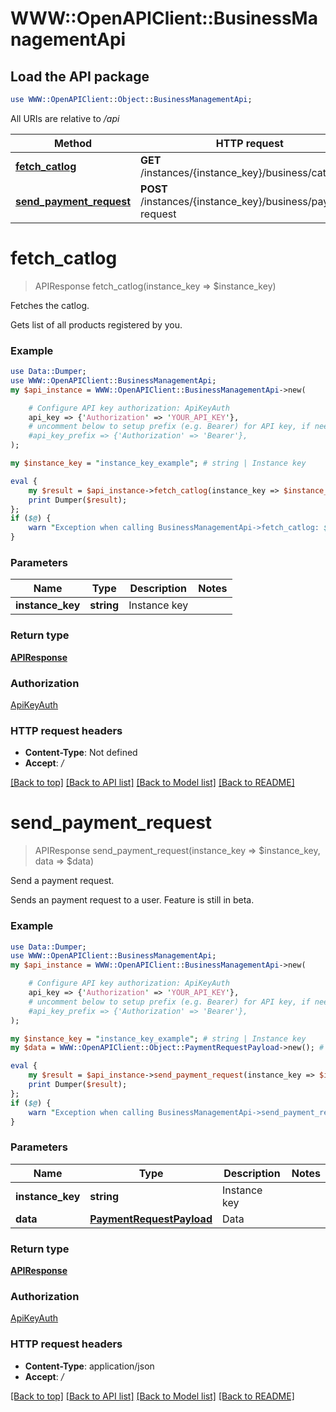 # WWW::OpenAPIClient::BusinessManagementApi

## Load the API package
```perl
use WWW::OpenAPIClient::Object::BusinessManagementApi;
```

All URIs are relative to */api*

Method | HTTP request | Description
------------- | ------------- | -------------
[**fetch_catlog**](BusinessManagementApi.md#fetch_catlog) | **GET** /instances/{instance_key}/business/catalog | Fetches the catlog.
[**send_payment_request**](BusinessManagementApi.md#send_payment_request) | **POST** /instances/{instance_key}/business/payment-request | Send a payment request.


# **fetch_catlog**
> APIResponse fetch_catlog(instance_key => $instance_key)

Fetches the catlog.

Gets list of all products registered by you.

### Example
```perl
use Data::Dumper;
use WWW::OpenAPIClient::BusinessManagementApi;
my $api_instance = WWW::OpenAPIClient::BusinessManagementApi->new(

    # Configure API key authorization: ApiKeyAuth
    api_key => {'Authorization' => 'YOUR_API_KEY'},
    # uncomment below to setup prefix (e.g. Bearer) for API key, if needed
    #api_key_prefix => {'Authorization' => 'Bearer'},
);

my $instance_key = "instance_key_example"; # string | Instance key

eval {
    my $result = $api_instance->fetch_catlog(instance_key => $instance_key);
    print Dumper($result);
};
if ($@) {
    warn "Exception when calling BusinessManagementApi->fetch_catlog: $@\n";
}
```

### Parameters

Name | Type | Description  | Notes
------------- | ------------- | ------------- | -------------
 **instance_key** | **string**| Instance key | 

### Return type

[**APIResponse**](APIResponse.md)

### Authorization

[ApiKeyAuth](../README.md#ApiKeyAuth)

### HTTP request headers

 - **Content-Type**: Not defined
 - **Accept**: */*

[[Back to top]](#) [[Back to API list]](../README.md#documentation-for-api-endpoints) [[Back to Model list]](../README.md#documentation-for-models) [[Back to README]](../README.md)

# **send_payment_request**
> APIResponse send_payment_request(instance_key => $instance_key, data => $data)

Send a payment request.

Sends an payment request to a user. Feature is still in beta.

### Example
```perl
use Data::Dumper;
use WWW::OpenAPIClient::BusinessManagementApi;
my $api_instance = WWW::OpenAPIClient::BusinessManagementApi->new(

    # Configure API key authorization: ApiKeyAuth
    api_key => {'Authorization' => 'YOUR_API_KEY'},
    # uncomment below to setup prefix (e.g. Bearer) for API key, if needed
    #api_key_prefix => {'Authorization' => 'Bearer'},
);

my $instance_key = "instance_key_example"; # string | Instance key
my $data = WWW::OpenAPIClient::Object::PaymentRequestPayload->new(); # PaymentRequestPayload | Data

eval {
    my $result = $api_instance->send_payment_request(instance_key => $instance_key, data => $data);
    print Dumper($result);
};
if ($@) {
    warn "Exception when calling BusinessManagementApi->send_payment_request: $@\n";
}
```

### Parameters

Name | Type | Description  | Notes
------------- | ------------- | ------------- | -------------
 **instance_key** | **string**| Instance key | 
 **data** | [**PaymentRequestPayload**](PaymentRequestPayload.md)| Data | 

### Return type

[**APIResponse**](APIResponse.md)

### Authorization

[ApiKeyAuth](../README.md#ApiKeyAuth)

### HTTP request headers

 - **Content-Type**: application/json
 - **Accept**: */*

[[Back to top]](#) [[Back to API list]](../README.md#documentation-for-api-endpoints) [[Back to Model list]](../README.md#documentation-for-models) [[Back to README]](../README.md)

